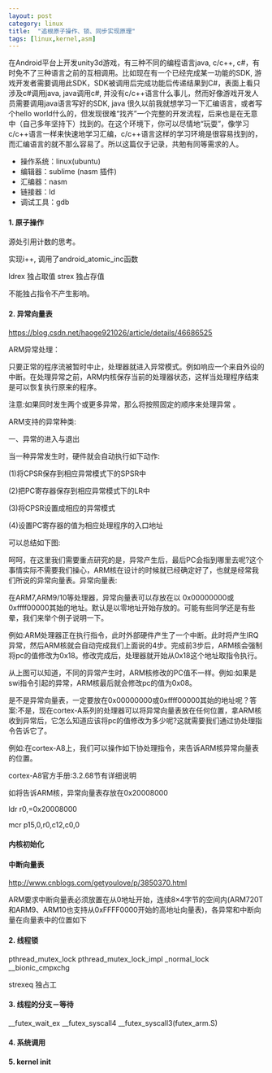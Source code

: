 ```yaml
---
layout: post
category: linux
title:  "追根原子操作、锁、同步实现原理"
tags: [linux,kernel,asm]
---
```


在Android平台上开发unity3d游戏，有三种不同的编程语言java, c/c++, c#，有时免不了三种语言之前的互相调用。比如现在有一个已经完成某一功能的SDK, 游戏开发者需要调用此SDK，SDK被调用后完成功能后传递结果到C#，表面上看只涉及c#调用java, java调用c#, 并没有c/c++语言什么事儿，然而好像游戏开发人员需要调用java语言写好的SDK, java
很久以前我就想学习一下汇编语言，或者写个hello world什么的，但发现很难“找齐”一个完整的开发流程，后来也是在无意中（自己多年坚持下）找到的。在这个环境下，你可以尽情地“玩耍”，像学习c/c++语言一样来快速地学习汇编，c/c++语言这样的学习环境是很容易找到的，而汇编语言的就不那么容易了。所以这篇仅于记录，共勉有同等需求的人。

<!-- more -->

* 操作系统：linux(ubuntu)
* 编辑器：sublime (nasm 插件)
* 汇编器：nasm
* 链接器：ld
* 调试工具：gdb

#### 1. 原子操作

源处引用计数的思考。

实现i++, 调用了android_atomic_inc函数


ldrex 独占取值
strex 独占存值

不能独占指令不产生影响。


#### 2. 异常向量表

https://blog.csdn.net/haoge921026/article/details/46686525


ARM异常处理：

只要正常的程序流被暂时中止，处理器就进入异常模式。例如响应一个来自外设的中断。在处理异常之前，ARM内核保存当前的处理器状态，这样当处理程序结束是可以恢复执行原来的程序。

注意:如果同时发生两个或更多异常，那么将按照固定的顺序来处理异常 。

ARM支持的异常种类:

一、异常的进入与退出

当一种异常发生时，硬件就会自动执行如下动作:

(1)将CPSR保存到相应异常模式下的SPSR中

(2)把PC寄存器保存到相应异常模式下的LR中

(3)将CPSR设置成相应的异常模式

(4)设置PC寄存器的值为相应处理程序的入口地址

可以总结如下图:

呵呵，在这里我们需要重点研究的是，异常产生后，最后PC会指到哪里去呢?这个事情实际不需要我们操心，ARM核在设计的时候就已经确定好了，也就是经常我们所说的异常向量表。异常向量表:

在ARM7,ARM9/10等处理器，异常向量表可以存放在以 0x00000000或0xffff00000其始的地址。默认是以零地址开始存放的。可能有些同学还是有些晕，我们来举个例子说明一下。

例如:ARM处理器正在执行指令，此时外部硬件产生了一个中断。此时将产生IRQ异常，然后ARM核就会自动完成我们上面说的4步。完成前3步后，ARM核会强制将pc的值修改为0x18。修改完成后，处理器就开始从0x18这个地址取指令执行。

从上图可以知道，不同的异常产生时，ARM核修改的PC值不一样。例如:如果是swi指令引起的异常，ARM核最后就会修改pc的值为0x08。

是不是异常向量表，一定要放在0x00000000或0xffff00000其始的地址呢？答案:不是，现在cortex-A系列的处理器可以将异常向量表放在任何位置，拿ARM核收到异常后，它怎么知道应该将pc的值修改为多少呢?这就需要我们通过协处理指令告诉它了。

例如:在cortex-A8上，我们可以操作如下协处理指令，来告诉ARM核异常向量表的位置。

cortex-A8官方手册:3.2.68节有详细说明

如将告诉ARM核，异常向量表存放在0x20008000

ldr r0,=0x20008000

mcr p15,0,r0,c12,c0,0


#### 内核初始化


#### 中断向量表

http://www.cnblogs.com/getyoulove/p/3850370.html


ARM要求中断向量表必须放置在从0地址开始，连续8×4字节的空间内(ARM720T和ARM9、ARM10也支持从0xFFFF0000开始的高地址向量表)，各异常和中断向量在向量表中的位置如下






#### 2. 线程锁


pthread_mutex_lock
pthread_mutex_lock_impl
_normal_lock
__bionic_cmpxchg

strexeq 独占工


#### 3. 线程的分支－等待

__futex_wait_ex
__futex_syscall4
__futex_syscall3(futex_arm.S)

#### 4. 系统调用

#### 5. kernel init





